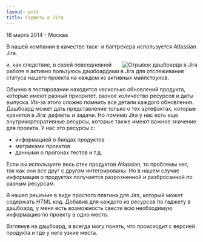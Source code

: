 ```yaml
---
layout: post
title: Гаджеты в Jira
---
```


<p class="meta">18 марта 2014 - Москва</p>

В нашей компании в качестве таск- и багтрекера используется Atlassian Jira.

<img src="{{ site.baseurl }}/images/jira.png" style="float:right"
	alt="Отрывок дашбоарда в Jira">

и, как следствие, в своей повседневной работе я активно пользуюсь дашбоардами в Jira для
отслеживания статуса нашего проекта на каждом из активных майлстоунов.

Обычно в тестировании находится несколько обновлений продукта, которые имеют разный приоритет,
разное количество ресурсов и даты выпуска. Из-за этого сложно помнить все детали
каждого обновления. Дашбоард может дать представление только о тех артефактах,
которые хранятся в Jira: дефекты и задачи. Но помимо Jira у нас есть еще внутрикорпоративные
ресурсы, которые также имеют важное значение для проекта. У нас это ресурсы с:

* информацией о билдах продуктов
* метриками проектов
* данными о прогонах тестов и т.д.

Если вы используете весь стек продуктов Atlassian, то проблемы нет, так как они все друг с другом
интегрированы. Но в нашем случае информация о продуктах получается разрозненной и разбросанной
по разным ресурсам.

Я нашел решение в виде простого плагина для Jira, который может содержать HTML код.
Добавив для каждого из ресурсов по гаджету в дашбоард, у меня есть возможность
свести всю необходимую информацию по проекту в одно место.

Взглянув на дашбоард, я всегда могу понять, что происходит с версией продукта
и где у него узкие места.
